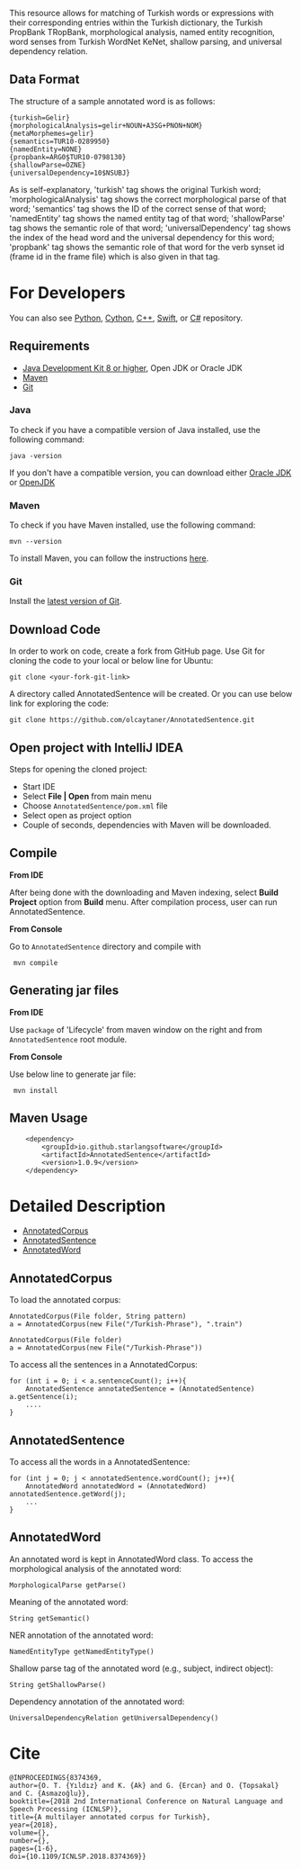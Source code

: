 This resource allows for matching of Turkish words or expressions with their corresponding entries within the Turkish dictionary, the Turkish PropBank TRopBank, morphological analysis, named entity recognition, word senses from Turkish WordNet KeNet, shallow parsing, and universal dependency relation.

## Data Format

The structure of a sample annotated word is as follows:

	{turkish=Gelir}
	{morphologicalAnalysis=gelir+NOUN+A3SG+PNON+NOM}
	{metaMorphemes=gelir}
	{semantics=TUR10-0289950}
	{namedEntity=NONE}
	{propbank=ARG0$TUR10-0798130}
	{shallowParse=ÖZNE}
	{universalDependency=10$NSUBJ}

As is self-explanatory, 'turkish' tag shows the original Turkish word; 'morphologicalAnalysis' tag shows the correct morphological parse of that word; 'semantics' tag shows the ID of the correct sense of that word; 'namedEntity' tag shows the named entity tag of that word; 'shallowParse' tag shows the semantic role of that word; 'universalDependency' tag shows the index of the head word and the universal dependency for this word; 'propbank' tag shows the semantic role of that word for the verb synset id (frame id in the frame file) which is also given in that tag.

For Developers
============

You can also see [Python](https://github.com/starlangsoftware/AnnotatedSentence-Py), [Cython](https://github.com/starlangsoftware/AnnotatedSentence-Cy), [C++](https://github.com/starlangsoftware/AnnotatedSentence-CPP), [Swift](https://github.com/starlangsoftware/AnnotatedSentence-Swift), or [C#](https://github.com/starlangsoftware/AnnotatedSentence-CS) repository.

## Requirements

* [Java Development Kit 8 or higher](#java), Open JDK or Oracle JDK
* [Maven](#maven)
* [Git](#git)

### Java 

To check if you have a compatible version of Java installed, use the following command:

    java -version
    
If you don't have a compatible version, you can download either [Oracle JDK](https://www.oracle.com/technetwork/java/javase/downloads/jdk8-downloads-2133151.html) or [OpenJDK](https://openjdk.java.net/install/)    

### Maven
To check if you have Maven installed, use the following command:

    mvn --version
    
To install Maven, you can follow the instructions [here](https://maven.apache.org/install.html).      

### Git

Install the [latest version of Git](https://git-scm.com/book/en/v2/Getting-Started-Installing-Git).

## Download Code

In order to work on code, create a fork from GitHub page. 
Use Git for cloning the code to your local or below line for Ubuntu:

	git clone <your-fork-git-link>

A directory called AnnotatedSentence will be created. Or you can use below link for exploring the code:

	git clone https://github.com/olcaytaner/AnnotatedSentence.git

## Open project with IntelliJ IDEA

Steps for opening the cloned project:

* Start IDE
* Select **File | Open** from main menu
* Choose `AnnotatedSentence/pom.xml` file
* Select open as project option
* Couple of seconds, dependencies with Maven will be downloaded. 


## Compile

**From IDE**

After being done with the downloading and Maven indexing, select **Build Project** option from **Build** menu. After compilation process, user can run AnnotatedSentence.

**From Console**

Go to `AnnotatedSentence` directory and compile with 

     mvn compile 

## Generating jar files

**From IDE**

Use `package` of 'Lifecycle' from maven window on the right and from `AnnotatedSentence` root module.

**From Console**

Use below line to generate jar file:

     mvn install

## Maven Usage

        <dependency>
            <groupId>io.github.starlangsoftware</groupId>
            <artifactId>AnnotatedSentence</artifactId>
            <version>1.0.9</version>
        </dependency>

Detailed Description
============

+ [AnnotatedCorpus](#annotatedcorpus)
+ [AnnotatedSentence](#annotatedsentence)
+ [AnnotatedWord](#annotatedword)

## AnnotatedCorpus

To load the annotated corpus:

	AnnotatedCorpus(File folder, String pattern)
	a = AnnotatedCorpus(new File("/Turkish-Phrase"), ".train")

	AnnotatedCorpus(File folder)
	a = AnnotatedCorpus(new File("/Turkish-Phrase"))

To access all the sentences in a AnnotatedCorpus:

	for (int i = 0; i < a.sentenceCount(); i++){
		AnnotatedSentence annotatedSentence = (AnnotatedSentence) a.getSentence(i);
		....
	}

## AnnotatedSentence

To access all the words in a AnnotatedSentence:

	for (int j = 0; j < annotatedSentence.wordCount(); j++){
		AnnotatedWord annotatedWord = (AnnotatedWord) annotatedSentence.getWord(j);
		...
	}

## AnnotatedWord

An annotated word is kept in AnnotatedWord class. To access the morphological analysis of 
the annotated word:

	MorphologicalParse getParse()

Meaning of the annotated word:

	String getSemantic()

NER annotation of the annotated word:

	NamedEntityType getNamedEntityType()

Shallow parse tag of the annotated word (e.g., subject, indirect object):

	String getShallowParse()

Dependency annotation of the annotated word:

	UniversalDependencyRelation getUniversalDependency()

# Cite

	@INPROCEEDINGS{8374369,
  	author={O. T. {Yıldız} and K. {Ak} and G. {Ercan} and O. {Topsakal} and C. {Asmazoğlu}},
  	booktitle={2018 2nd International Conference on Natural Language and Speech Processing (ICNLSP)}, 
  	title={A multilayer annotated corpus for Turkish}, 
  	year={2018},
  	volume={},
  	number={},
  	pages={1-6},
  	doi={10.1109/ICNLSP.2018.8374369}}
